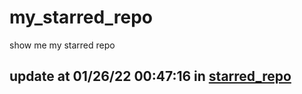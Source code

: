 # my_starred_repo
show me my starred repo

update at 01/26/22 00:47:16 in [starred_repo](./index.html)
---

